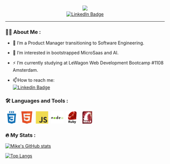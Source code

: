 <img src="https://komarev.com/ghpvc/?username=mikececco&style=flat-square&color=blue" alt=""/>
<div id="header" align="center">
  <img src="https://media.giphy.com/media/M9gbBd9nbDrOTu1Mqx/giphy.gif" width="100"/>
  <div id="badges">
  <a href="https://www.linkedin.com/in/mikececconello/">
    <img src="https://img.shields.io/badge/LinkedIn-blue?style=for-the-badge&logo=linkedin&logoColor=white" alt="LinkedIn Badge"/>
  </a>
    <hr>
  </div>
</div>


### :woman_technologist: About Me :

- :telescope: I’m a Product Manager transitioning to Software Engineering.

- :seedling: I’m interested in bootstrapped MicroSaas and AI.

- :zap: I’m currently studying at LeWagon Web Development Bootcamp #1108 Amsterdam.

- :mailbox:How to reach me: <br>
  [![Linkedin Badge](https://img.shields.io/badge/-kakbar-blue?style=flat&logo=Linkedin&logoColor=white)](https://www.linkedin.com/in/mikececconello/)


### :hammer_and_wrench: Languages and Tools :

<div>
  <img src="https://github.com/devicons/devicon/blob/master/icons/css3/css3-plain-wordmark.svg"  title="CSS3" alt="CSS" width="40" height="40"/>&nbsp;
  <img src="https://github.com/devicons/devicon/blob/master/icons/html5/html5-original.svg" title="HTML5" alt="HTML" width="40" height="40"/>&nbsp;
  <img src="https://github.com/devicons/devicon/blob/master/icons/javascript/javascript-original.svg" title="JavaScript" alt="JavaScript" width="40" height="40"/>&nbsp;
  <img src="https://github.com/devicons/devicon/blob/master/icons/nodejs/nodejs-original-wordmark.svg" title="NodeJS" alt="NodeJS" width="40" height="40"/>&nbsp;
  <img src="https://github.com/devicons/devicon/blob/master/icons/ruby/ruby-original-wordmark.svg" title="Ruby" alt="Ruby" width="40" height="40"/>&nbsp;
  <img src="https://github.com/devicons/devicon/blob/master/icons/rails/rails-original-wordmark.svg" title="Rails" alt="Rails" width="40" height="40"/>&nbsp;
</div>


### :fire: My Stats :

[![Mike's GitHub stats](https://github-readme-stats.vercel.app/api?username=mikececco)](https://github.com/anuraghazra/github-readme-stats)

[![Top Langs](https://github-readme-stats.vercel.app/api/top-langs/?username=mikececco&layout=compact&theme=vision-friendly-dark)](https://github.com/anuraghazra/github-readme-stats)


